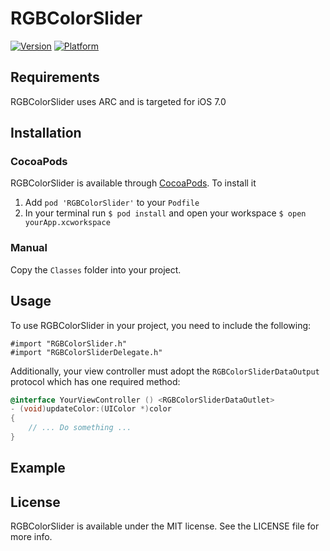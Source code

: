 # RGBColorSlider

[![Version](http://cocoapod-badges.herokuapp.com/v/RGBColorSlider/badge.png)](http://cocoadocs.org/docsets/RGBColorSlider)
[![Platform](http://cocoapod-badges.herokuapp.com/p/RGBColorSlider/badge.png)](http://cocoadocs.org/docsets/RGBColorSlider)


## Requirements
RGBColorSlider uses ARC and is targeted for iOS 7.0

## Installation

### CocoaPods

RGBColorSlider is available through [CocoaPods](http://cocoapods.org). To install it  

1. Add `pod 'RGBColorSlider'` to your `Podfile`
2. In your terminal run `$ pod install` and open your workspace `$ open yourApp.xcworkspace`

### Manual

Copy the `Classes` folder into your project.

## Usage

To use RGBColorSlider in your project, you need to include the following:

    #import "RGBColorSlider.h"
    #import "RGBColorSliderDelegate.h"

Additionally, your view controller must adopt the `RGBColorSliderDataOutput` protocol which has one required method:

```objective-c
@interface YourViewController () <RGBColorSliderDataOutlet>
- (void)updateColor:(UIColor *)color
{
	// ... Do something ...
}
```

## Example



## License

RGBColorSlider is available under the MIT license. See the LICENSE file for more info.

